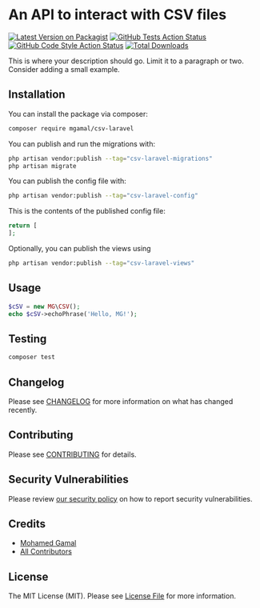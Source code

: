 # An API to interact with CSV files

[![Latest Version on Packagist](https://img.shields.io/packagist/v/mgamal/csv-laravel.svg?style=flat-square)](https://packagist.org/packages/mgamal/csv-laravel)
[![GitHub Tests Action Status](https://img.shields.io/github/actions/workflow/status/mgamal/csv-laravel/run-tests.yml?branch=main&label=tests&style=flat-square)](https://github.com/mgamal/csv-laravel/actions?query=workflow%3Arun-tests+branch%3Amain)
[![GitHub Code Style Action Status](https://img.shields.io/github/actions/workflow/status/mgamal/csv-laravel/fix-php-code-style-issues.yml?branch=main&label=code%20style&style=flat-square)](https://github.com/mgamal/csv-laravel/actions?query=workflow%3A"Fix+PHP+code+style+issues"+branch%3Amain)
[![Total Downloads](https://img.shields.io/packagist/dt/mgamal/csv-laravel.svg?style=flat-square)](https://packagist.org/packages/mgamal/csv-laravel)

This is where your description should go. Limit it to a paragraph or two. Consider adding a small example.

## Installation

You can install the package via composer:

```bash
composer require mgamal/csv-laravel
```

You can publish and run the migrations with:

```bash
php artisan vendor:publish --tag="csv-laravel-migrations"
php artisan migrate
```

You can publish the config file with:

```bash
php artisan vendor:publish --tag="csv-laravel-config"
```

This is the contents of the published config file:

```php
return [
];
```

Optionally, you can publish the views using

```bash
php artisan vendor:publish --tag="csv-laravel-views"
```

## Usage

```php
$cSV = new MG\CSV();
echo $cSV->echoPhrase('Hello, MG!');
```

## Testing

```bash
composer test
```

## Changelog

Please see [CHANGELOG](CHANGELOG.md) for more information on what has changed recently.

## Contributing

Please see [CONTRIBUTING](CONTRIBUTING.md) for details.

## Security Vulnerabilities

Please review [our security policy](../../security/policy) on how to report security vulnerabilities.

## Credits

- [Mohamed Gamal](https://github.com/mgamal92)
- [All Contributors](../../contributors)

## License

The MIT License (MIT). Please see [License File](LICENSE.md) for more information.
